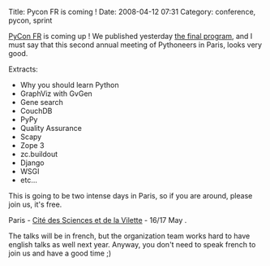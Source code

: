 Title: Pycon FR is coming !
Date: 2008-04-12 07:31
Category: conference, pycon, sprint

[PyCon FR][] is coming up ! We published yesterday [the final
program][], and I must say that this second annual meeting of Pythoneers
in Paris, looks very good.   
  
Extracts:   
-   Why you should learn Python
-   GraphViz with GvGen
-   Gene search
-   CouchDB
-   PyPy
-   Quality Assurance
-   Scapy
-   Zope 3
-   zc.buildout
-   Django
-   WSGI
-   etc...

  
This is going to be two intense days in Paris, so if you are around,
please join us, it's free.   
  
Paris - [Cité des Sciences et de la Vilette][] - 16/17 May .   
  
The talks will be in french, but the organization team works hard to
have english talks as well next year. Anyway, you don't need to speak
french to join us and have a good time ;)

  [PyCon FR]: http://fr.pycon.org
  [the final program]: http://fr.pycon.org/programme
  [Cité des Sciences et de la Vilette]: http://fr.pycon.org/presentation
